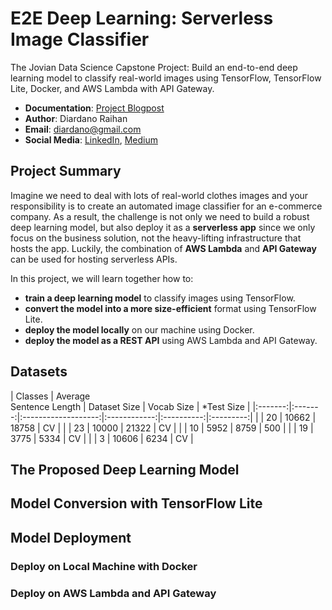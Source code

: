 # E2E Deep Learning: Serverless Image Classifier
The Jovian Data Science Capstone Project: Build an end-to-end deep learning model to classify real-world images using TensorFlow, TensorFlow Lite, Docker, and AWS Lambda with API Gateway.
- __Documentation__: [Project Blogpost](https://diardano.medium.com/deep-learning-techniques-for-text-classification-78d9dc40bf7c)
- __Author__: Diardano Raihan 
- __Email__: diardano@gmail.com
- __Social Media__: [LinkedIn](https://www.linkedin.com/in/diardanoraihan), [Medium](https://diardano.medium.com/)

## Project Summary
Imagine we need to deal with lots of real-world clothes images and your responsibility is to create an automated image classifier for an e-commerce company. As a result, the challenge is not only we need to build a robust deep learning model, but also deploy it as a __serverless app__ since we only focus on the business solution, not the heavy-lifting infrastructure that hosts the app. Luckily, the combination of __AWS Lambda__ and __API Gateway__ can be used for hosting serverless APIs. 

In this project, we will learn together how to:
- __train a deep learning model__ to classify images using TensorFlow.
- __convert the model into a more size-efficient__ format using TensorFlow Lite.
- __deploy the model locally__ on our machine using Docker.
- __deploy the model as a REST API__ using AWS Lambda and API Gateway.


## Datasets
| Classes | Average <br /> Sentence Length | Dataset Size | Vocab Size | *Test Size | 
|:-------:|:-------:|:-------------------:|:------------:|:----------:|:---------:|
|        | 20                  | 10662        | 18758      | CV        |
|       | 23                  | 10000        | 21322      | CV        |
|        | 10                  | 5952         | 8759       | 500       |
|        | 19                  | 3775         | 5334       | CV        |
|        | 3                   | 10606        | 6234       | CV        |


## The Proposed Deep Learning Model



## Model Conversion with TensorFlow Lite



## Model Deployment



### Deploy on Local Machine with Docker



### Deploy on AWS Lambda and API Gateway
